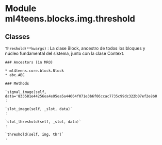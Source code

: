 Module ml4teens.blocks.img.threshold
====================================

Classes
-------

`Threshold(**kwargs)`
:   La clase Block, ancestro de todos los bloques y núcleo fundamental del sistema, junto con la clase Context.

    ### Ancestors (in MRO)

    * ml4teens.core.block.Block
    * abc.ABC

    ### Methods

    `signal_image(self, data='833581e44256ea4e05ea5a44664f071e3b6f06ccac7735c99dc322b07ef2e8b0')`
    :

    `slot_image(self, _slot, data)`
    :

    `slot_threshold(self, _slot, data)`
    :

    `threshold(self, img, thr)`
    :
